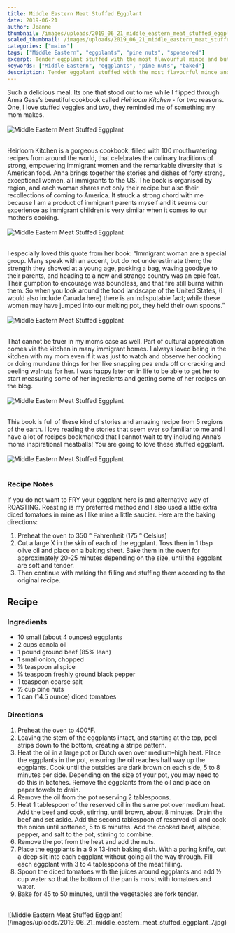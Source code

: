 ```yaml
---
title: Middle Eastern Meat Stuffed Eggplant
date: 2019-06-21
author: Joanne
thumbnail: /images/uploads/2019_06_21_middle_eastern_meat_stuffed_eggplant_1.jpg
scaled_thumbnail: /images/uploads/2019_06_21_middle_eastern_meat_stuffed_eggplant_0.jpg
categories: ["mains"]
tags: ["Middle Eastern", "eggplants", "pine nuts", "sponsored"]
excerpt: Tender eggplant stuffed with the most flavourful mince and buttery pine nuts
keywords: ["Middle Eastern", "eggplants", "pine nuts", "baked"]
description: Tender eggplant stuffed with the most flavourful mince and buttery pine nuts
---
```


Such a delicious meal. Its one that stood out to me while I flipped through Anna Gass’s beautiful cookbook called _Heirloom Kitchen_ - for two reasons. One, I love stuffed veggies and two, they reminded me of something my mom makes. 
</br>
</br>
![Middle Eastern Meat Stuffed Eggplant](/images/uploads/2019_06_21_middle_eastern_meat_stuffed_eggplant_2.jpg)
</br>
</br>

Heirloom Kitchen is a gorgeous cookbook, filled with 100 mouthwatering recipes from around the world, that celebrates the culinary traditions of strong, empowering immigrant women and the remarkable diversity that is American food. Anna brings together the stories and dishes of forty strong, exceptional women, all immigrants to the US. The book is organised by region, and each woman shares not only their recipe but also their recollections of coming to America.  It struck a strong chord with me because I am a product of immigrant parents myself and it seems our experience  as immigrant children is very similar when it comes to our mother’s cooking.
</br>
</br>
![Middle Eastern Meat Stuffed Eggplant](/images/uploads/2019_06_21_middle_eastern_meat_stuffed_eggplant_3.jpg)
</br>
</br>

I especially loved this quote from her book: “Immigrant woman are a special group. Many speak with an accent, but do not underestimate them; the strength they showed at a young age, packing a bag, waving goodbye to their parents, and heading to a new and strange country was an epic feat. Their gumption to encourage was boundless, and that fire still burns within them. So when you look around the food landscape of the United States, (I would also include Canada here) there is an indisputable fact; while these women may have jumped into our melting pot, they held their own spoons.”
</br>
</br>
![Middle Eastern Meat Stuffed Eggplant](/images/uploads/2019_06_21_middle_eastern_meat_stuffed_eggplant_4.jpg)
</br>
</br>

That cannot be truer in my moms case as well.  Part of cultural appreciation comes via the kitchen in many immigrant homes. I always loved being in the kitchen with my mom even if it was just to watch and observe her cooking or doing mundane things for her like snapping pea ends off or cracking and peeling walnuts for her. I was happy later on in life to be able to get her to start measuring some of her ingredients and getting some of her recipes on the blog. 
</br>
</br>
![Middle Eastern Meat Stuffed Eggplant](/images/uploads/2019_06_21_middle_eastern_meat_stuffed_eggplant_5.jpg)
</br>
</br>

This book is full of these kind of stories and amazing recipe from 5 regions of the earth. I love reading the stories that seem ever so familiar to me and I have a lot of recipes bookmarked that I cannot wait to try including Anna’s moms inspirational meatballs! You are going to love these stuffed eggplant. 
</br>
</br>
![Middle Eastern Meat Stuffed Eggplant](/images/uploads/2019_06_21_middle_eastern_meat_stuffed_eggplant_6.jpg)
</br>
</br>

### Recipe Notes 

If you do not want to FRY your eggplant here is and alternative way of ROASTING.  Roasting is my preferred method and I also used a little extra diced tomatoes in mine as I like mine a little saucier. 
Here are the baking directions: 

1. Preheat the oven to 350 &deg; Fahrenheit (175 &deg; Celsius)
1. Cut a large X in the skin of each of the eggplant. Toss then in 1 tbsp olive oil and place on a baking sheet. Bake them in the oven for approximately 20-25 minutes depending on the size, until the eggplant are soft and tender.
1. Then continue with making the filling and stuffing them according to the original recipe. 


## Recipe
### Ingredients

* <span itemprop="ingredients"> 10 small (about 4 ounces) eggplants</span>
* <span itemprop="ingredients"> 2 cups canola oil</span>
* <span itemprop="ingredients"> 1 pound ground beef (85% lean)</span>
* <span itemprop="ingredients"> 1 small onion, chopped</span>
* <span itemprop="ingredients"> &frac18; teaspoon allspice</span>
* <span itemprop="ingredients"> &frac18; teaspoon freshly ground black pepper</span>
* <span itemprop="ingredients"> 1 teaspoon coarse salt</span>
* <span itemprop="ingredients"> &frac12; cup pine nuts</span>
* <span itemprop="ingredients"> 1 can (14.5 ounce) diced tomatoes</span>

### Directions

1. Preheat the oven to 400°F.
2. Leaving the stem of the eggplants intact, and starting at the top, peel strips down to the bottom, creating a stripe pattern.
3. Heat the oil in a large pot or Dutch oven over medium–high heat. Place the eggplants in the pot, ensuring the oil reaches half way up the eggplants. Cook until the outsides are dark brown on each side, 5 to 8 minutes per side. Depending on the size of your pot, you may need to do this in batches. Remove the eggplants from the oil and place on paper towels to drain.
4. Remove the oil from the pot reserving 2 tablespoons.
5. Heat 1 tablespoon of the reserved oil in the same pot over medium heat. Add the beef and cook, stirring, until brown, about 8 minutes. Drain the beef and set aside. Add the second tablespoon of reserved oil and cook the onion until softened, 5 to 6 minutes. Add the cooked beef, allspice, pepper,  and salt to the pot, stirring to combine.
6. Remove the pot from the heat and add the nuts.
7. Place the eggplants in a 9 x 13-inch baking dish. With a paring knife, cut a deep slit into each eggplant without going all the way through. Fill each eggplant with 3 to 4 tablespoons of the meat filling.
8. Spoon the diced tomatoes with the juices around eggplants and add &frac12; cup water so that the bottom of the pan is moist with tomatoes and water.
9. Bake for 45 to 50 minutes, until the vegetables are fork tender.

</br>
![Middle Eastern Meat Stuffed Eggplant](/images/uploads/2019_06_21_middle_eastern_meat_stuffed_eggplant_7.jpg)